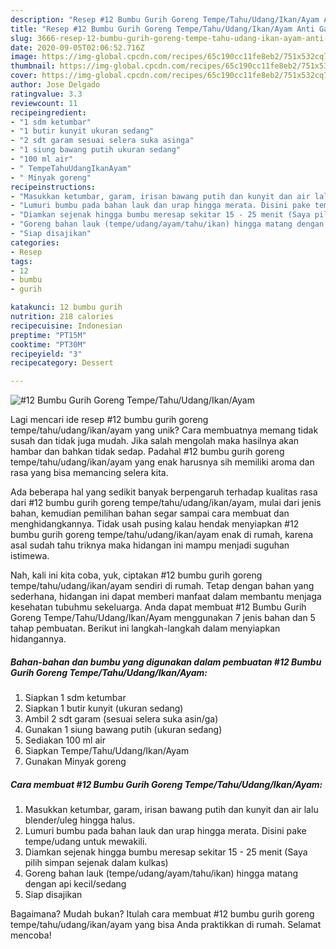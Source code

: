 ```yaml
---
description: "Resep #12 Bumbu Gurih Goreng Tempe/Tahu/Udang/Ikan/Ayam Anti Gagal"
title: "Resep #12 Bumbu Gurih Goreng Tempe/Tahu/Udang/Ikan/Ayam Anti Gagal"
slug: 3666-resep-12-bumbu-gurih-goreng-tempe-tahu-udang-ikan-ayam-anti-gagal
date: 2020-09-05T02:06:52.716Z
image: https://img-global.cpcdn.com/recipes/65c190cc11fe8eb2/751x532cq70/12-bumbu-gurih-goreng-tempetahuudangikanayam-foto-resep-utama.jpg
thumbnail: https://img-global.cpcdn.com/recipes/65c190cc11fe8eb2/751x532cq70/12-bumbu-gurih-goreng-tempetahuudangikanayam-foto-resep-utama.jpg
cover: https://img-global.cpcdn.com/recipes/65c190cc11fe8eb2/751x532cq70/12-bumbu-gurih-goreng-tempetahuudangikanayam-foto-resep-utama.jpg
author: Jose Delgado
ratingvalue: 3.3
reviewcount: 11
recipeingredient:
- "1 sdm ketumbar"
- "1 butir kunyit ukuran sedang"
- "2 sdt garam sesuai selera suka asinga"
- "1 siung bawang putih ukuran sedang"
- "100 ml air"
- " TempeTahuUdangIkanAyam"
- " Minyak goreng"
recipeinstructions:
- "Masukkan ketumbar, garam, irisan bawang putih dan kunyit dan air lalu blender/uleg hingga halus."
- "Lumuri bumbu pada bahan lauk dan urap hingga merata. Disini pake tempe/udang untuk mewakili."
- "Diamkan sejenak hingga bumbu meresap sekitar 15 - 25 menit (Saya pilih simpan sejenak dalam kulkas)"
- "Goreng bahan lauk (tempe/udang/ayam/tahu/ikan) hingga matang dengan api kecil/sedang"
- "Siap disajikan"
categories:
- Resep
tags:
- 12
- bumbu
- gurih

katakunci: 12 bumbu gurih 
nutrition: 218 calories
recipecuisine: Indonesian
preptime: "PT15M"
cooktime: "PT30M"
recipeyield: "3"
recipecategory: Dessert

---
```



![#12 Bumbu Gurih Goreng Tempe/Tahu/Udang/Ikan/Ayam](https://img-global.cpcdn.com/recipes/65c190cc11fe8eb2/751x532cq70/12-bumbu-gurih-goreng-tempetahuudangikanayam-foto-resep-utama.jpg)

Lagi mencari ide resep #12 bumbu gurih goreng tempe/tahu/udang/ikan/ayam yang unik? Cara membuatnya memang tidak susah dan tidak juga mudah. Jika salah mengolah maka hasilnya akan hambar dan bahkan tidak sedap. Padahal #12 bumbu gurih goreng tempe/tahu/udang/ikan/ayam yang enak harusnya sih memiliki aroma dan rasa yang bisa memancing selera kita.



Ada beberapa hal yang sedikit banyak berpengaruh terhadap kualitas rasa dari #12 bumbu gurih goreng tempe/tahu/udang/ikan/ayam, mulai dari jenis bahan, kemudian pemilihan bahan segar sampai cara membuat dan menghidangkannya. Tidak usah pusing kalau hendak menyiapkan #12 bumbu gurih goreng tempe/tahu/udang/ikan/ayam enak di rumah, karena asal sudah tahu triknya maka hidangan ini mampu menjadi suguhan istimewa.


Nah, kali ini kita coba, yuk, ciptakan #12 bumbu gurih goreng tempe/tahu/udang/ikan/ayam sendiri di rumah. Tetap dengan bahan yang sederhana, hidangan ini dapat memberi manfaat dalam membantu menjaga kesehatan tubuhmu sekeluarga. Anda dapat membuat #12 Bumbu Gurih Goreng Tempe/Tahu/Udang/Ikan/Ayam menggunakan 7 jenis bahan dan 5 tahap pembuatan. Berikut ini langkah-langkah dalam menyiapkan hidangannya.

<!--inarticleads1-->

##### Bahan-bahan dan bumbu yang digunakan dalam pembuatan #12 Bumbu Gurih Goreng Tempe/Tahu/Udang/Ikan/Ayam:

1. Siapkan 1 sdm ketumbar
1. Siapkan 1 butir kunyit (ukuran sedang)
1. Ambil 2 sdt garam (sesuai selera suka asin/ga)
1. Gunakan 1 siung bawang putih (ukuran sedang)
1. Sediakan 100 ml air
1. Siapkan  Tempe/Tahu/Udang/Ikan/Ayam
1. Gunakan  Minyak goreng




<!--inarticleads2-->

##### Cara membuat #12 Bumbu Gurih Goreng Tempe/Tahu/Udang/Ikan/Ayam:

1. Masukkan ketumbar, garam, irisan bawang putih dan kunyit dan air lalu blender/uleg hingga halus.
1. Lumuri bumbu pada bahan lauk dan urap hingga merata. Disini pake tempe/udang untuk mewakili.
1. Diamkan sejenak hingga bumbu meresap sekitar 15 - 25 menit (Saya pilih simpan sejenak dalam kulkas)
1. Goreng bahan lauk (tempe/udang/ayam/tahu/ikan) hingga matang dengan api kecil/sedang
1. Siap disajikan




Bagaimana? Mudah bukan? Itulah cara membuat #12 bumbu gurih goreng tempe/tahu/udang/ikan/ayam yang bisa Anda praktikkan di rumah. Selamat mencoba!

